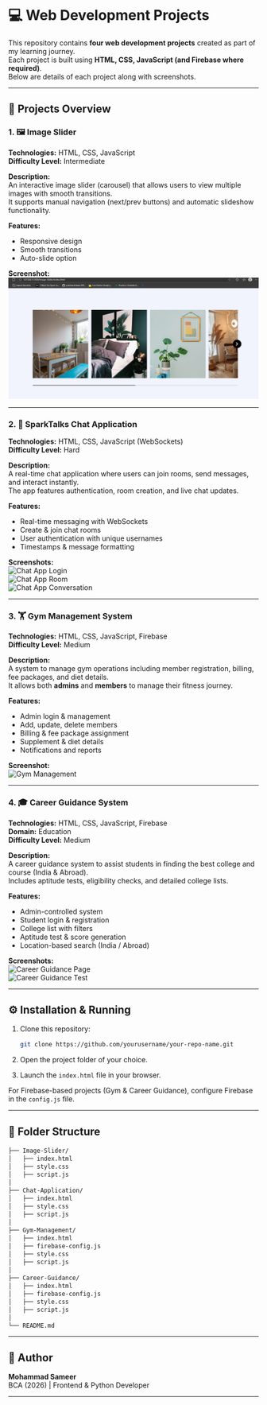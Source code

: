 
# 💻 Web Development Projects

This repository contains **four web development projects** created as part of my learning journey.  
Each project is built using **HTML, CSS, JavaScript (and Firebase where required)**.  
Below are details of each project along with screenshots.

---

## 📸 Projects Overview

### 1. 🖼️ Image Slider
**Technologies:** HTML, CSS, JavaScript  
**Difficulty Level:** Intermediate  

**Description:**  
An interactive image slider (carousel) that allows users to view multiple images with smooth transitions.  
It supports manual navigation (next/prev buttons) and automatic slideshow functionality.

**Features:**
- Responsive design  
- Smooth transitions  
- Auto-slide option  

**Screenshot:**  
![Image Slider](screenshots/Screenshot-ImageSlider.png)

---

### 2. 💬 SparkTalks Chat Application
**Technologies:** HTML, CSS, JavaScript (WebSockets)  
**Difficulty Level:** Hard  

**Description:**  
A real-time chat application where users can join rooms, send messages, and interact instantly.  
The app features authentication, room creation, and live chat updates.

**Features:**
- Real-time messaging with WebSockets  
- Create & join chat rooms  
- User authentication with unique usernames  
- Timestamps & message formatting  

**Screenshots:**  
![Chat App Login](screenshots/Screenshot-ChatApp-Login.png)  
![Chat App Room](screenshots/Screenshot-ChatApp-Room.png)  
![Chat App Conversation](screenshots/Screenshot-ChatApp-Conversation.png)

---

### 3. 🏋️ Gym Management System
**Technologies:** HTML, CSS, JavaScript, Firebase  
**Difficulty Level:** Medium  

**Description:**  
A system to manage gym operations including member registration, billing, fee packages, and diet details.  
It allows both **admins** and **members** to manage their fitness journey.

**Features:**
- Admin login & management  
- Add, update, delete members  
- Billing & fee package assignment  
- Supplement & diet details  
- Notifications and reports  

**Screenshot:**  
![Gym Management](screenshots/Screenshot-Gym.png)

---

### 4. 🎓 Career Guidance System
**Technologies:** HTML, CSS, JavaScript, Firebase  
**Domain:** Education  
**Difficulty Level:** Medium  

**Description:**  
A career guidance system to assist students in finding the best college and course (India & Abroad).  
Includes aptitude tests, eligibility checks, and detailed college lists.

**Features:**
- Admin-controlled system  
- Student login & registration  
- College list with filters  
- Aptitude test & score generation  
- Location-based search (India / Abroad)  

**Screenshots:**  
![Career Guidance Page](screenshots/Screenshot-Career1.png)  
![Career Guidance Test](screenshots/Screenshot-Career2.png)

---

## ⚙️ Installation & Running

1. Clone this repository:
   ```bash
   git clone https://github.com/yourusername/your-repo-name.git
   ```

2. Open the project folder of your choice.  
3. Launch the `index.html` file in your browser.  

For Firebase-based projects (Gym & Career Guidance), configure Firebase in the `config.js` file.

---

## 📂 Folder Structure
```
├── Image-Slider/
│   ├── index.html
│   ├── style.css
│   ├── script.js
│
├── Chat-Application/
│   ├── index.html
│   ├── style.css
│   ├── script.js
│
├── Gym-Management/
│   ├── index.html
│   ├── firebase-config.js
│   ├── style.css
│   ├── script.js
│
├── Career-Guidance/
│   ├── index.html
│   ├── firebase-config.js
│   ├── style.css
│   ├── script.js
│
└── README.md
```

---

## 🙌 Author
**Mohammad Sameer**  
BCA (2026) | Frontend & Python Developer  

---
